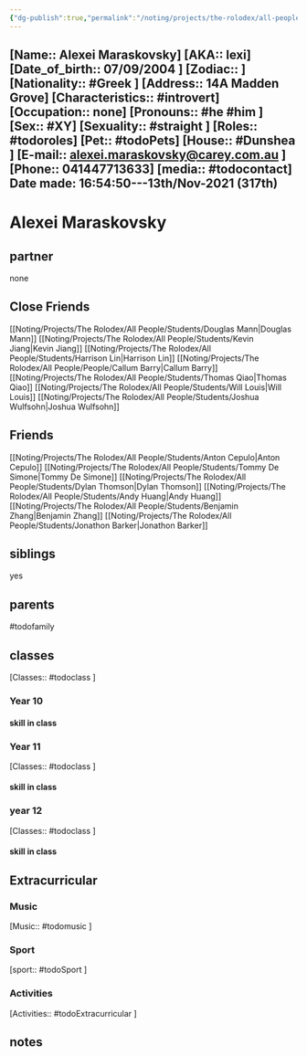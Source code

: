 ```yaml
---
{"dg-publish":true,"permalink":"/noting/projects/the-rolodex/all-people/students/alexei-maraskovsky/","dgHomeLink":true,"dgPassFrontmatter":false}
---
```


[Name:: Alexei Maraskovsky]
[AKA:: lexi]
[Date_of_birth:: 07/09/2004 ]
[Zodiac::  ]
[Nationality:: #Greek  ]
[Address:: 14A Madden Grove]
[Characteristics::  #introvert]
[Occupation:: none]
[Pronouns:: #he #him ]
[Sex:: #XY]
[Sexuality:: #straight ]
[Roles:: #todoroles]
[Pet:: #todoPets]
[House:: #Dunshea ]
[E-mail:: <alexei.maraskovsky@carey.com.au> ]
[Phone:: 041447713633]
[media:: #todocontact]
Date made: 16:54:50---13th/Nov-2021 (317th) 
---
# Alexei Maraskovsky
## partner
none
## Close Friends
[[Noting/Projects/The Rolodex/All People/Students/Douglas Mann|Douglas Mann]]
[[Noting/Projects/The Rolodex/All People/Students/Kevin Jiang|Kevin Jiang]]
[[Noting/Projects/The Rolodex/All People/Students/Harrison Lin|Harrison Lin]]
[[Noting/Projects/The Rolodex/All People/People/Callum Barry|Callum Barry]]
[[Noting/Projects/The Rolodex/All People/Students/Thomas Qiao|Thomas Qiao]]
[[Noting/Projects/The Rolodex/All People/Students/Will Louis|Will Louis]]
[[Noting/Projects/The Rolodex/All People/Students/Joshua Wulfsohn|Joshua Wulfsohn]]
## Friends
[[Noting/Projects/The Rolodex/All People/Students/Anton Cepulo|Anton Cepulo]]
[[Noting/Projects/The Rolodex/All People/Students/Tommy De Simone|Tommy De Simone]]
[[Noting/Projects/The Rolodex/All People/Students/Dylan Thomson|Dylan Thomson]]
[[Noting/Projects/The Rolodex/All People/Students/Andy Huang|Andy Huang]]
[[Noting/Projects/The Rolodex/All People/Students/Benjamin Zhang|Benjamin Zhang]]
[[Noting/Projects/The Rolodex/All People/Students/Jonathon Barker|Jonathon Barker]]
## siblings
yes
## parents
#todofamily
## classes
[Classes:: #todoclass ]
### Year 10
#### skill in class
### Year 11
[Classes:: #todoclass ]
#### skill in class
### year 12
[Classes:: #todoclass ]
#### skill in class
## Extracurricular
### Music
[Music:: #todomusic ]
### Sport
[sport:: #todoSport ]
### Activities
[Activities:: #todoExtracurricular ]
## notes
